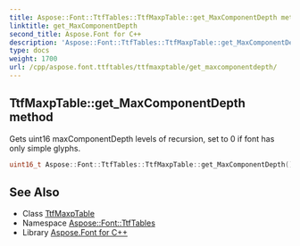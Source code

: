 ```yaml
---
title: Aspose::Font::TtfTables::TtfMaxpTable::get_MaxComponentDepth method
linktitle: get_MaxComponentDepth
second_title: Aspose.Font for C++
description: 'Aspose::Font::TtfTables::TtfMaxpTable::get_MaxComponentDepth method. Gets uint16 maxComponentDepth levels of recursion, set to 0 if font has only simple glyphs in C++.'
type: docs
weight: 1700
url: /cpp/aspose.font.ttftables/ttfmaxptable/get_maxcomponentdepth/
---
```

## TtfMaxpTable::get_MaxComponentDepth method


Gets uint16 maxComponentDepth levels of recursion, set to 0 if font has only simple glyphs.

```cpp
uint16_t Aspose::Font::TtfTables::TtfMaxpTable::get_MaxComponentDepth() const
```

## See Also

* Class [TtfMaxpTable](../)
* Namespace [Aspose::Font::TtfTables](../../)
* Library [Aspose.Font for C++](../../../)

